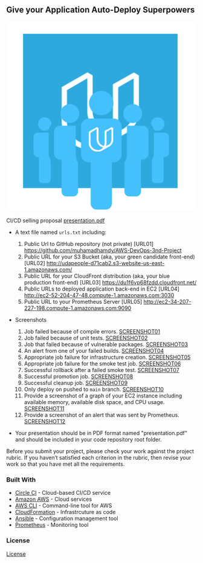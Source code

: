 ## Give your Application Auto-Deploy Superpowers

![Diagram of CI/CD Pipeline we will be building.](udapeople.png)


CI/CD selling proposal [presentation.pdf] 


- A text file named `urls.txt` including:
  1. Public Url to GitHub repository (not private) [URL01] https://github.com/muhamadhamdy/AWS-DevOps-3nd-Project
  1. Public URL for your S3 Bucket (aka, your green candidate front-end) [URL02] http://udapeople-d71cab2.s3-website-us-east-1.amazonaws.com/
  1. Public URL for your CloudFront distribution (aka, your blue production front-end) [URL03] https://du1f6vp68fzdd.cloudfront.net/
  1. Public URLs to deployed application back-end in EC2 [URL04] http://ec2-52-204-47-48.compute-1.amazonaws.com:3030
  1. Public URL to your Prometheus Server [URL05] http://ec2-34-207-227-198.compute-1.amazonaws.com:9090


- Screenshots 
  1. Job failed because of compile errors. [SCREENSHOT01]
  1. Job failed because of unit tests. [SCREENSHOT02]
  1. Job that failed because of vulnerable packages. [SCREENSHOT03]
  1. An alert from one of your failed builds. [SCREENSHOT04]
  1. Appropriate job failure for infrastructure creation. [SCREENSHOT05]
  1. Appropriate job failure for the smoke test job. [SCREENSHOT06]
  1. Successful rollback after a failed smoke test. [SCREENSHOT07]  
  1. Successful promotion job. [SCREENSHOT08]
  1. Successful cleanup job. [SCREENSHOT09]
  1. Only deploy on pushed to `main` branch. [SCREENSHOT10]
  1. Provide a screenshot of a graph of your EC2 instance including available memory, available disk space, and CPU usage. [SCREENSHOT11]
  1. Provide a screenshot of an alert that was sent by Prometheus. [SCREENSHOT12]

- Your presentation should be in PDF format named "presentation.pdf" and should be included in your code repository root folder. 

Before you submit your project, please check your work against the project rubric. If you haven’t satisfied each criterion in the rubric, then revise your work so that you have met all the requirements. 

### Built With

- [Circle CI](www.circleci.com) - Cloud-based CI/CD service
- [Amazon AWS](https://aws.amazon.com/) - Cloud services
- [AWS CLI](https://aws.amazon.com/cli/) - Command-line tool for AWS
- [CloudFormation](https://aws.amazon.com/cloudformation/) - Infrastrcuture as code
- [Ansible](https://www.ansible.com/) - Configuration management tool
- [Prometheus](https://prometheus.io/) - Monitoring tool

### License

[License](LICENSE.md)

[presentation.pdf]: presentation.pdf
[SCREENSHOT01]: screenshot01.jpg
[SCREENSHOT02]: screenshot02.jpg
[SCREENSHOT03]: screenshot03.jpg
[SCREENSHOT04]: screenshot04.jpg
[SCREENSHOT05]: screenshot05.jpg
[SCREENSHOT06]: screenshot06.jpg
[SCREENSHOT07]: screenshot07.jpg
[SCREENSHOT08]: screenshot08.jpg
[SCREENSHOT09]: screenshot09.jpg
[SCREENSHOT10]: screenshot10.jpg
[SCREENSHOT11]: screenshot11.jpg
[SCREENSHOT12]: screenshot12.jpg

